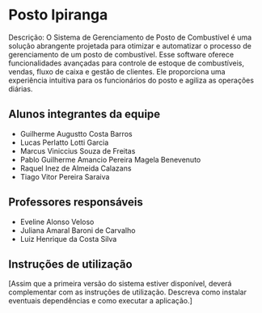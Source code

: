 # Posto Ipiranga

Descrição:
O Sistema de Gerenciamento de Posto de Combustível é uma solução abrangente projetada para otimizar e automatizar o processo de gerenciamento de um posto de combustível. Esse software oferece funcionalidades avançadas para controle de estoque de combustíveis, vendas, fluxo de caixa e gestão de clientes. Ele proporciona uma experiência intuitiva para os funcionários do posto e agiliza as operações diárias.
## Alunos integrantes da equipe

* Guilherme Augustto Costa Barros
* Lucas Perlatto Lotti Garcia
* Marcus Viniccius Souza de Freitas
* Pablo Guilherme Amancio Pereira Magela Benevenuto
* Raquel Inez de Almeida Calazans
* Tiago Vitor Pereira Saraiva

## Professores responsáveis

* Eveline Alonso Veloso
* Juliana Amaral Baroni de Carvalho
* Luiz Henrique da Costa Silva

## Instruções de utilização

[Assim que a primeira versão do sistema estiver disponível, deverá complementar com as instruções de utilização. Descreva como instalar eventuais dependências e como executar a aplicação.]
